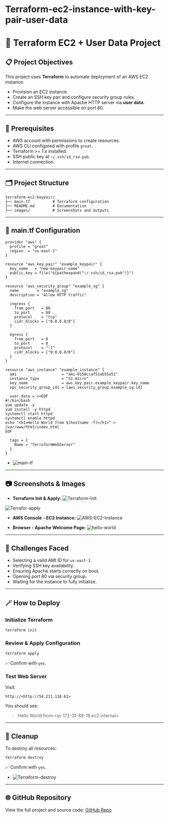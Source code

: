 # Terraform-ec2-instance-with-key-pair-user-data

# 🚀 Terraform EC2 + User Data Project

## 📋 Project Objectives

This project uses **Terraform** to automate deployment of an AWS EC2 instance:

* Provision an EC2 instance.
* Create an SSH key pair and configure security group rules.
* Configure the instance with Apache HTTP server via **user data**.
* Make the web server accessible on port 80.

---

## 📝 Prerequisites

* AWS account with permissions to create resources.
* AWS CLI configured with profile `great`.
* Terraform >= 1.x installed.
* SSH public key at `~/.ssh/id_rsa.pub`.
* Internet connection.

---

## 🗂️ Project Structure

```
terraform-ec2-keypair/
├── main.tf          # Terraform configuration
├── README.md        # Documentation
├── images/          # Screenshots and outputs
```

---

## 📄 main.tf Configuration

```hcl
provider "aws" {
  profile = "great"
  region  = "us-east-1"
}

resource "aws_key_pair" "example_keypair" {
  key_name   = "new-keypair-name"
  public_key = file("${pathexpand("~/.ssh/id_rsa.pub")}")
}

resource "aws_security_group" "example_sg" {
  name        = "example_sg"
  description = "Allow HTTP traffic"

  ingress {
    from_port   = 80
    to_port     = 80
    protocol    = "tcp"
    cidr_blocks = ["0.0.0.0/0"]
  }

  egress {
    from_port   = 0
    to_port     = 0
    protocol    = "-1"
    cidr_blocks = ["0.0.0.0/0"]
  }
}

resource "aws_instance" "example_instance" {
  ami                    = "ami-0150ccaf51ab55a51"
  instance_type          = "t2.micro"
  key_name               = aws_key_pair.example_keypair.key_name
  vpc_security_group_ids = [aws_security_group.example_sg.id]

  user_data = <<EOF
#!/bin/bash
yum update -y
yum install -y httpd
systemctl start httpd
systemctl enable httpd
echo "<h1>Hello World from $(hostname -f)</h1>" > /var/www/html/index.html
EOF

  tags = {
    Name = "TerraformWebServer"
  }
}
```
* ![main-tf](./img/main-tf.png)


---

## 📷 Screenshots & Images

* **Terraform Init & Apply:** ![Terraform-Init](./img/tf-init.png)

![Terrafor-apply](./img/tf-apply.png)

* **AWS Console - EC2 Instance:** ![AWS-EC2-Instance](./img/instance-running.png)

* **Browser - Apache Welcome Page:** ![hello-world](./img/hello-world.png)


---

## 🚧 Challenges Faced

* Selecting a valid AMI ID for `us-east-1`.
* Verifying SSH key availability.
* Ensuring Apache starts correctly on boot.
* Opening port 80 via security group.
* Waiting for the instance to fully initialize.

---

## 🪄 How to Deploy

### Initialize Terraform

```bash
terraform init
```

### Review & Apply Configuration

```bash
terraform apply
```

✅ Confirm with `yes`.

### Test Web Server

Visit:

```
http://<http://54.211.118.61>
```

You should see:

> Hello World from <ip-172-31-88-19.ec2.internal>

---

## 🧹 Cleanup

To destroy all resources:

```bash
terraform destroy
```

✅ Confirm with `yes`.

* ![Terraform-destroy](./img/terraform-destroy.png)

---

## 🌐 GitHub Repository

View the full project and source code: [GitHub Repo](https://github.com/Techytobii/Terraform-ec2-instance-with-key-pair-user-data.git)

